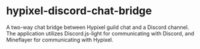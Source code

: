 # hypixel-discord-chat-bridge
A two-way chat bridge between Hypixel guild chat and a Discord channel. The application utilizes Discord.js-light for communicating with Discord, and Mineflayer for communicating with Hypixel.
